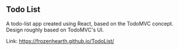 ## Todo List

A todo-list app created using React, based on the TodoMVC concept. Design roughly based on TodoMVC's UI.

Link: https://frozenhearth.github.io/TodoList/
